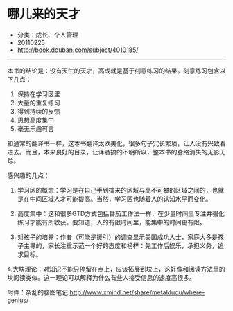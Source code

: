 # 哪儿来的天才

* 分类：成长、个人管理
* 20110225
* http://book.douban.com/subject/4010185/

---

本书的结论是：没有天生的天才，高成就是基于刻意练习的结果。刻意练习包含以下几点：

1. 保持在学习区里
2. 大量的重复练习
3. 得到持续的反馈
4. 思想高度集中
5. 毫无乐趣可言
 
和通常的翻译书一样，这本书翻译太欧美化，很多句子冗长繁琐，让人没有兴致看进去。而且，本来良好的目录，让译者搞的不明所以，整本书的脉络消失的无影无踪。
 
感兴趣的几点：
 
1. 学习区的概念：学习是在自己手到擒来的区域与高不可攀的区域之间的，也就是在中间区域人才可能提高。当然，学习区也随着人的认知水平而变化。
 
2. 高度集中：这和很多GTD方式包括番茄工作法一样，在少量时间里专注并强化练习才能有所收获。要知道，人的有限时间里，能集中的时间更有限。
 
3. 对孩子的培养：作者（可能是援引）的调查显示美国成功人士，家庭大多是孩子主导的，家长注重示范一个好的态度和榜样：先工作后娱乐，承担义务，追求目标。
 
4.大块理论：对知识不能只停留在点上，应该拓展到块上，这好像和阅读方法里的块阅读类似。这一理论可以解释为什么有些人接受信息的速度高很多。
 
附件：杂乱的脑图笔记
http://www.xmind.net/share/metaldudu/where-genius/